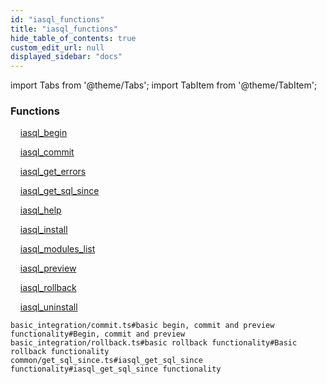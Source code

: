 ```yaml
---
id: "iasql_functions"
title: "iasql_functions"
hide_table_of_contents: true
custom_edit_url: null
displayed_sidebar: "docs"
---
```


import Tabs from '@theme/Tabs';
import TabItem from '@theme/TabItem';

<Tabs>
  <TabItem value="Components" label="Components" default>

### Functions
    [iasql_begin](../../builtin/tables/iasql_functions_rpcs_iasql_begin.IasqlBegin)

    [iasql_commit](../../builtin/tables/iasql_functions_rpcs_iasql_commit.IasqlCommit)

    [iasql_get_errors](../../builtin/tables/iasql_functions_rpcs_iasql_get_errors.IasqlGetErrors)

    [iasql_get_sql_since](../../builtin/tables/iasql_functions_rpcs_iasql_get_sql_since.IasqlGetSqlSince)

    [iasql_help](../../builtin/tables/iasql_functions_rpcs_iasql_help.IasqlHelp)

    [iasql_install](../../builtin/tables/iasql_functions_rpcs_iasql_install.IasqlInstall)

    [iasql_modules_list](../../builtin/tables/iasql_functions_rpcs_iasql_modules_list.IasqlModulesList)

    [iasql_preview](../../builtin/tables/iasql_functions_rpcs_iasql_preview.IasqlPreview)

    [iasql_rollback](../../builtin/tables/iasql_functions_rpcs_iasql_rollback.IasqlRollback)

    [iasql_uninstall](../../builtin/tables/iasql_functions_rpcs_iasql_uninstall.IasqlUninstall)

</TabItem>
  <TabItem value="Code examples" label="Code examples">

```testdoc
basic_integration/commit.ts#basic begin, commit and preview functionality#Begin, commit and preview
basic_integration/rollback.ts#basic rollback functionality#Basic rollback functionality
common/get_sql_since.ts#iasql_get_sql_since functionality#iasql_get_sql_since functionality
```

</TabItem>
</Tabs>
